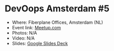 # DevOops Amsterdam #5 

- Where: Fiberplane Offices, Amsterdam (NL)
- Event link: [Meetup.com](https://www.meetup.com/amsterdam-devooops-meetup-group/events/298416527/)
- Photos: N/A
- Video: N/A
- Slides: [Google Slides Deck](https://docs.google.com/presentation/d/15OkDT31ll8dBakYg15Sj_1HNR7qI57tNSdb_IbTak40/edit?usp=sharing)
